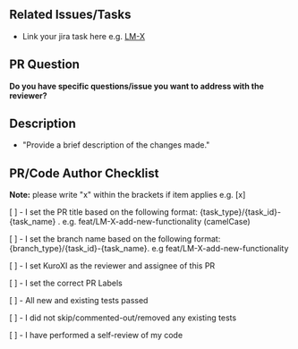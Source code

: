 ## **Related Issues/Tasks**

- Link your jira task here e.g. [LM-X](link)

## PR Question
**Do you have specific questions/issue you want to address with the reviewer?**

## Description
- "Provide a brief description of the changes made."

## PR/Code Author Checklist
**Note:** please write "x" within the brackets if item applies e.g. [x]

[ ] - I set the PR title based on the following format: {task_type}/{task_id}-{task_name} . e.g. feat/LM-X-add-new-functionality (camelCase)

[ ] - I set the branch name based on the following format: {branch_type}/{task_id}-{task_name}. e.g feat/LM-X-add-new-functionality

[ ] - I set KuroXI as the reviewer and assignee of this PR

[ ] - I set the correct PR Labels

[ ] - All new and existing tests passed

[ ] - I did not skip/commented-out/removed any existing tests

[ ] - I have performed a self-review of my code
